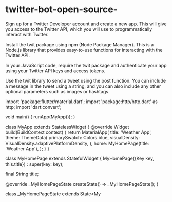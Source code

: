 # twitter-bot-open-source-



Sign up for a Twitter Developer account and create a new app. This will give you access to the Twitter API, which you will use to programmatically interact with Twitter.

Install the twit package using npm (Node Package Manager). This is a Node.js library that provides easy-to-use functions for interacting with the Twitter API.

In your JavaScript code, require the twit package and authenticate your app using your Twitter API keys and access tokens.

Use the twit library to send a tweet using the post function. You can include a message in the tweet using a string, and you can also include any other optional parameters such as images or hashtags.



import 'package:flutter/material.dart';
import 'package:http/http.dart' as http;
import 'dart:convert';

void main() {
  runApp(MyApp());
}

class MyApp extends StatelessWidget {
  @override
  Widget build(BuildContext context) {
    return MaterialApp(
      title: 'Weather App',
      theme: ThemeData(
        primarySwatch: Colors.blue,
        visualDensity: VisualDensity.adaptivePlatformDensity,
      ),
      home: MyHomePage(title: 'Weather App'),
    );
  }
}

class MyHomePage extends StatefulWidget {
  MyHomePage({Key key, this.title}) : super(key: key);

  final String title;

  @override
  _MyHomePageState createState() => _MyHomePageState();
}

class _MyHomePageState extends State<My
